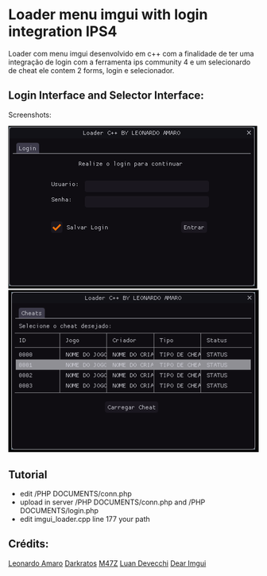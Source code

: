 # Loader menu imgui with login integration IPS4

Loader com menu imgui desenvolvido em c++ com a finalidade de ter uma integração de login com a ferramenta ips community 4 e um selecionardo de cheat ele contem 2 forms, login e selecionador.

## Login Interface and Selector Interface:

Screenshots:

![alt text](preview/loader01.png "Index 1")
![alt text](preview/loader02.png "Index 2")

## Tutorial
- edit /PHP DOCUMENTS/conn.php
- upload in server /PHP DOCUMENTS/conn.php and /PHP DOCUMENTS/login.php
- edit imgui_loader.cpp line 177 your path

## Crédits:  
[Leonardo Amaro](https://github.com/leonardoamaro-dev/)
[Darkratos](https://github.com/darkratos/)
[M47Z]()
[Luan Devecchi]()
[Dear Imgui](https://github.com/ocornut/imgui)
